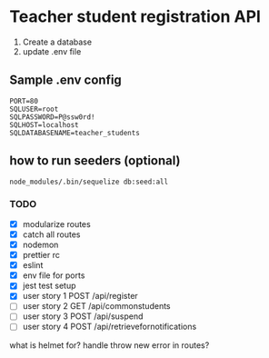 # Teacher student registration API

1. Create a database
2. update .env file

## Sample .env config

```
PORT=80
SQLUSER=root
SQLPASSWORD=P@ssw0rd!
SQLHOST=localhost
SQLDATABASENAME=teacher_students
```

## how to run seeders (optional)

`node_modules/.bin/sequelize db:seed:all`

### TODO

- [x] modularize routes
- [x] catch all routes
- [x] nodemon
- [x] prettier rc
- [x] eslint
- [x] env file for ports
- [x] jest test setup
- [x] user story 1
      POST /api/register
- [ ] user story 2
      GET /api/commonstudents
- [ ] user story 3
      POST /api/suspend
- [ ] user story 4
      POST /api/retrievefornotifications

what is helmet for?
handle throw new error in routes?

